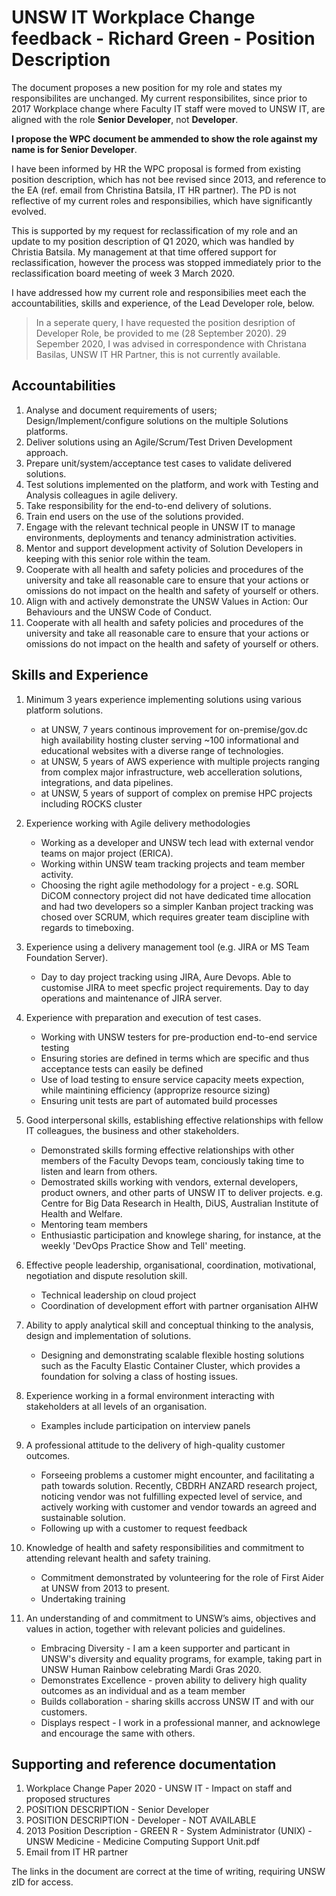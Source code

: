 # UNSW IT Workplace Change feedback - Richard Green - Position Description

The document proposes a new position for my role and states my responsibilites are unchanged. My current responsibilites, since prior to 2017 Workplace change where Faculty IT staff were moved to UNSW IT, are aligned with the role __Senior Developer__, not __Developer__. 

__I propose the WPC document be ammended to show the role against my name is for Senior Developer__.

I have been informed by HR the WPC proposal is formed from existing position description, which has not bee revised since 2013, and reference to the EA (ref. email from Christina Batsila, IT HR partner). The PD is not reflective of my current roles and responsibilies, which have significantly evolved.

This is supported by my request for reclassification of my role and an update to my position description of Q1 2020, which was handled by Christia Batsila. My management at that time offered support for reclassification, however the process was stopped immediately prior to the reclassification board meeting of week 3 March 2020.

I have addressed how my current role and responsibilies meet each the accountabilities, skills and experience, of the Lead Developer role, below.

> In a seperate query, I have requested the position desription of Developer Role, be provided to me (28 September 2020). 29 Sepember 2020, I was advised in correspondence with Christana Basilas, UNSW IT HR Partner, this is not currently available.

## Accountabilities

1. Analyse and document requirements of users;
Design/Implement/configure solutions on the multiple Solutions platforms.
1. Deliver solutions using an Agile/Scrum/Test Driven Development approach.
1. Prepare unit/system/acceptance test cases to validate delivered solutions.
1. Test solutions implemented on the platform, and work with Testing and Analysis colleagues in agile delivery.
1. Take responsibility for the end-to-end delivery of solutions.
1. Train end users on the use of the solutions provided.
1. Engage with the relevant technical people in UNSW IT to manage environments, deployments and tenancy administration activities.
1. Mentor and support development activity of Solution Developers in keeping with this senior role within the team.
1. Cooperate with all health and safety policies and procedures of the university and take all reasonable care to ensure that your actions or omissions do not impact on the health and safety of yourself or others.
1. Align with and actively demonstrate the UNSW Values in Action: Our Behaviours and the UNSW Code of Conduct.
1. Cooperate with all health and safety policies and procedures of the university and take all reasonable care to ensure that your actions or omissions do not impact on the health and safety of yourself or others.

## Skills and Experience

1. Minimum 3 years experience implementing solutions using various platform solutions.

   - at UNSW, 7 years continous improvement for on-premise/gov.dc high availability hosting cluster serving ~100 informational and educational websites with a diverse range of technologies.
   - at UNSW, 5 years of AWS experience with multiple projects ranging from complex major infrastructure, web accelleration solutions, integrations, and data pipelines. 
   - at UNSW, 5 years of support of complex on premise HPC projects including ROCKS cluster

1. Experience working with Agile delivery methodologies

   - Working as a developer and UNSW tech lead with external vendor teams on major project (ERICA).
   - Working within UNSW team tracking projects and team member activity.
   - Choosing the right agile methodology for a project - e.g. SORL DiCOM connectory project did not have dedicated time allocation and had two developers so a simpler Kanban project tracking was chosed over SCRUM, which requires greater team discipline with regards to timeboxing.

1. Experience using a delivery management tool (e.g. JIRA or MS Team Foundation Server).

   - Day to day project tracking using JIRA, Aure Devops. Able to customise JIRA to meet specfic project requirements. Day to day operations and maintenance of JIRA server.

1. Experience with preparation and execution of test cases.

   - Working with UNSW testers for pre-production end-to-end service testing
   - Ensuring stories are defined in terms which are specific and thus acceptance tests can easily be defined
   - Use of load testing to ensure service capacity meets expection, while maintining efficiency (approprize resource sizing)
   - Ensuring unit tests are part of automated build processes

1. Good interpersonal skills, establishing effective relationships with fellow IT colleagues, the business and other stakeholders.

   - Demonstrated skills forming effective relationships with other members of the Faculty Devops team, conciously taking time to listen and learn from others.
   - Demostrated skills working with vendors, external developers, product owners, and other parts of UNSW IT to deliver projects. e.g. Centre for Big Data Research in Health, DiUS, Australian Institute of Health and Welfare.
   - Mentoring team members
   - Enthusiastic participation and knowlege sharing, for instance, at the weekly 'DevOps Practice Show and Tell' meeting.

1. Effective people leadership, organisational, coordination, motivational, negotiation and dispute resolution skill.

   - Technical leadership on cloud project
   - Coordination of development effort with partner organisation AIHW

1. Ability to apply analytical skill and conceptual thinking to the analysis, design and implementation of solutions.

   - Designing and demonstrating scalable flexible hosting solutions such as the Faculty Elastic Container Cluster, which provides a foundation for solving a class of hosting issues.

1. Experience working in a formal environment interacting with stakeholders at all levels of an organisation.

   - Examples include participation on interview panels

1. A professional attitude to the delivery of high-quality customer outcomes.

   - Forseeing problems a customer might encounter, and facilitating a path towards solution. Recently, CBDRH ANZARD research project, noticing vendor was not fulfilling expected level of service, and actively working with customer and vendor towards an agreed and sustainable solution.
   - Following up with a customer to request feedback

1. Knowledge of health and safety responsibilities and commitment to attending relevant health and safety training.

   - Commitment demonstrated by volunteering for the role of First Aider at UNSW from 2013 to present.
   - Undertaking training

1. An understanding of and commitment to UNSW’s aims, objectives and values in action, together with relevant policies and guidelines.

   - Embracing Diversity - I am a keen supporter and particant in UNSW's diversity and equality programs, for example, taking part in UNSW Human Rainbow celebrating Mardi Gras 2020.
   - Demonstrates Excellence - proven ability to delivery high quality outcomes as an individual and as a team member
   - Builds collaboration - sharing skills accross UNSW IT and with our customers.
   - Displays respect - I work in a professional manner, and acknowlege and encourage the same with others.

## Supporting and reference documentation

1. Workplace Change Paper 2020 - UNSW IT - Impact on staff and proposed structures
1. POSITION DESCRIPTION - Senior Developer
1. POSITION DESCRIPTION - Developer - NOT AVAILABLE
1. 2013 Position Description - GREEN R - System Administrator (UNIX) - UNSW Medicine - Medicine Computing Support Unit.pdf
1. Email from IT HR partner

The links in the document are correct at the time of writing, requiring UNSW zID for access.

